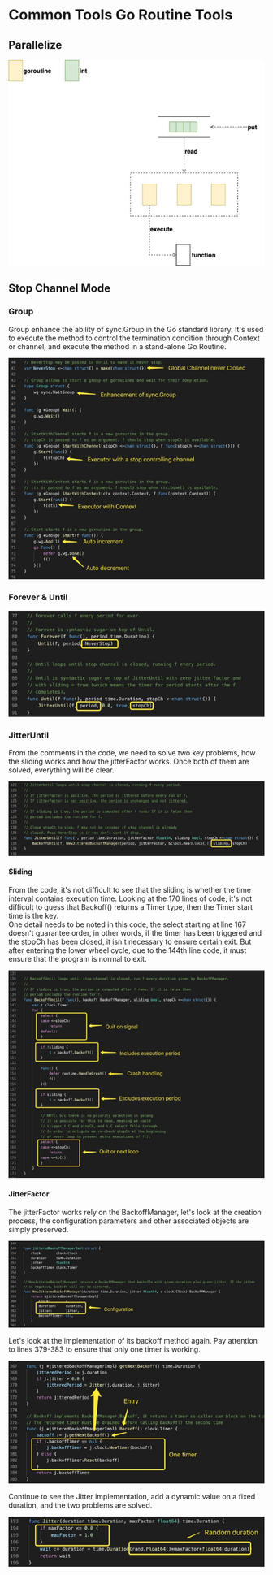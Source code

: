 # Common Tools Go Routine Tools

## Parallelize

![common-tools-parallelize-until.svg](../.gitbook/assets/1%20%288%29.jpeg)

## Stop Channel Mode

### Group

Group enhance the ability of sync.Group in the Go standard library. It's used to execute the method to control the termination condition through Context or channel, and execute the method in a  stand-alone Go Routine. 

![image.png](../.gitbook/assets/2%20%284%29.jpeg)

### Forever & Until

![image.png](../.gitbook/assets/3%20%284%29.jpeg)

### JitterUntil

From the comments in the code, we need to solve two key problems, how the sliding works and how the jitterFactor works. Once both of them are solved, everything will be clear.

![image.png](../.gitbook/assets/4%20%284%29.jpeg)

#### Sliding

From the code, it's not difficult to see that the sliding is whether the time interval contains execution time. Looking at the 170 lines of code, it's not difficult to guess that Backoff\(\) returns a Timer type, then the Timer start time is the key.  
One detail needs to be noted in this code, the select starting at line 167 doesn't guarantee order, in other words, if the timer has been triggered and the stopCh has been closed, it isn't necessary to ensure certain exit. But after entering the lower wheel cycle, due to the 144th line code, it must ensure that the program is normal to exit.

![image.png](../.gitbook/assets/5.jpeg)

#### JitterFactor

The jitterFactor works rely on the BackoffManager, let's look at the creation process, the configuration parameters and other associated objects are simply preserved.

![image.png](../.gitbook/assets/6.jpeg)

  
Let's look at the implementation of its backoff method again. Pay attention to lines 379-383 to ensure that only one timer is working.

![image.png](../.gitbook/assets/7.jpeg)

Continue to see the Jitter implementation, add a dynamic value on a fixed duration, and the two problems are solved.

![image.png](../.gitbook/assets/8.jpeg)

